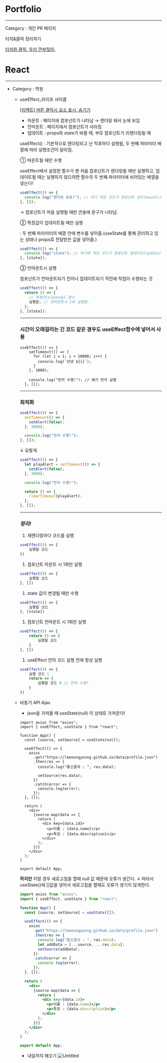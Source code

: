 # Portfolio

---

Category : 개인 PR 페이지

터치&클릭 정리하기

[터치와 클릭, 우리 깐부잖아.](https://ui.toast.com/posts/ko_20220106)

# React

---

- Category : 학원
  - useEffect\_라이프 사이클

    [[리액트] 버튼 클릭시 요소 표시, 숨기기](https://breathtaking-life.tistory.com/123)

    - 마운트 : 페이지에 컴포넌트가 나타남 → 렌더링 돼서 눈에 보임
    - 언마운트 : 페이지에서 컴포넌트가 사라짐
    - 업데이트 : props와 state가 바뀔 때, 부모 컴포넌트가 리렌더링될 때

    useEffect() : 기본적으로 렌더링되고 난 직후마다 실행됨, 두 번째 파라미터 배열에 따라 실행조건이 달라짐.

    ① 마운트될 때만 수행

    useEffect에서 설정한 함수가 맨 처음 컴포넌트가 렌더링될 때만 실행하고, 업데이트될 때는 실행하지 않으려면 함수의 두 번째 파라미터에 비어있는 배열을 넣는다!

    ```jsx
    useEffect(() => {
      console.log("렌더링 완료!"); // 여기 적은 코드가 컴포넌트 로드(mount)시 실행됨
    }, []);
    ```

    → 컴포넌트가 처음 실행될 때만 콘솔에 문구가 나타남.

    ② 특정값이 업데이트될 때만 실행

    : 두 번째 파라미터의 배열 안에 변수를 넣어줌.(useState를 통해 관리하고 있는 상태나 props로 전달받은 값을 넣어줌.)

    ```jsx
    useEffect(() => {
      console.log("state"); // 여기에 적은 코드가 컴포넌트 업데이트(update)시 실행됨 .
    }, [state]);
    ```

    ③ 언마운트시 실행

    컴포넌트가 언마운트되기 전이나 업데이트되기 직전에 작업이 수행되는 것

    ```jsx
    useEffect(() => {
      return () => {
        // 뒷정리(cleanup) 함수
        실행문; // 언마운트시 1회 실행됨.
      };
    }, [state]);
    ```

    ***

    ### 시간이 오래걸리는 긴 코드 같은 경우도 useEffect함수에 넣어서 사용

    ```
    useEffect(() => {
        setTimeout(() => {
          for (let i = 1; i < 10000; i++) {
            console.log(`안녕 ${i}`);
          }
        }, 1000);

        console.log("먼저 수행!"); // 얘가 먼저 실행
      }, []);
    ```

    ***

    ### 최적화

    ```jsx
    useEffect(() => {
      setTimeout(() => {
        setAlert(false);
      }, 3000);

      console.log("먼저 수행!");
    }, []);
    ```

    ↓ 요렇게

    ```jsx
    useEffect(() => {
      let playAlert = setTimeout(() => {
        setAlert(false);
      }, 3000);

      console.log("먼저 수행!");

      return () => {
        clearTimeout(playAlert);
      };
    }, []);
    ```

    ***

    ### **_정리!_**

    1. 재렌더링마다 코드를 실행

    ```jsx
    useEffect(() => {
    	실행할 코드
    })
    ```

    1. 컴포넌트 마운트 시 1회만 실행

    ```jsx
    useEffect(() => {
    	실행할 코드
    }, [])
    ```

    1. state 값이 변경될 때만 수행

    ```jsx
    useEffect(() => {
    	실행할 코드
    }, [state])
    ```

    1. 컴포넌트 언마운트 시 1회만 실행

    ```jsx
    useEffect(() => {
    	return () => {
    		실행할 코드
    	}
    }, [])
    ```

    1. useEffect 안의 코드 실행 전에 항상 실행

    ```jsx
    useEffect(() => {
    	실행 코드 1
    	return => {
    		실행할 코드 0 // 먼저 수행!
    	}
    })
    ```

  - 비동기 API Ajax
    - json을 가져올 때 useState(null) 이 상태로 가져온다!
    ```
    import axios from "axios";
    import { useEffect, useState } from "react";

    function App() {
      const [source, setSource] = useState(null);

      useEffect(() => {
        axios
          .get("https://leeeungyoung.github.io/data/profile.json")
          .then(res => {
            console.log("통신결과 : ", res.data);

            setSource(res.data);
          })
          .catch(error => {
            console.log(error);
          });
      }, []);

      return (
        <div>
          {source.map(data => {
            return (
              <div key={data.id}>
                <p>이름 : {data.name}</p>
                <p>특징 : {data.description}</p>
              </div>
            );
          })}
        </div>
      );
    }

    export default App;
    ```
    **하지만** 이럴 경우 새로고침을 할때 null 값 때문에 오류가 생긴다.
    ↓
    따라서 useState()에 []값을 넣어서 새로고침을 할때도 오류가 생기지 않게한다.
    ```jsx
    import axios from "axios";
    import { useEffect, useState } from "react";

    function App() {
      const [source, setSource] = useState([]);

      useEffect(() => {
        axios
          .get("https://leeeungyoung.github.io/data/profile.json")
          .then(res => {
            console.log("통신결과 : ", res.data);
            let addData = [...source, ...res.data];
            setSource(addData);
          })
          .catch(error => {
            console.log(error);
          });
      }, []);

      return (
        <div>
          {source.map(data => {
            return (
              <div key={data.id}>
                <p>이름 : {data.name}</p>
                <p>특징 : {data.description}</p>
              </div>
            );
          })}
        </div>
      );
    }

    export default App;
    ```
    - 내일까지 해오기
      ![Untitled](https://s3-us-west-2.amazonaws.com/secure.notion-static.com/96e34e6a-0be0-4531-a51b-f023d8d40b24/Untitled.png)
